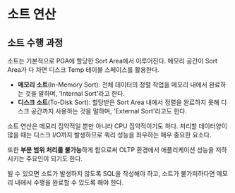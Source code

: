# 소트 연산

## 소트 수행 과정
소트는 기본적으로 PGA에 할당한 Sort Area에서 이루어진다. 메모리 공간이 Sort Area가 다 차면 디스크 Temp 테이블 스페이스를 활용한다.
- **메모리 소트**(In-Memory Sort): 전체 데이터의 정렬 작업을 메모리 내에서 완료하는 것을 말하며, 'Internal Sort'라고 한다.
- **디스크 소트**(To-Disk Sort): 할당받은 Sort Area 내에서 정렬을 완료하지 못해 디스크 공간까지 사용하는 것을 말하며, 'External Sort'라고도 한다. 

소트 연산은 메모리 집약적일 뿐만 아니라 CPU 집약적이기도 하다.
처리할 데이터양이 많을 때는 디스크 I/O까지 발생하므로 쿼리 성능을 좌우하는 매우 중요한 요소다.

또한 **부분 범위 처리를 불가능**하게 함으로써 OLTP 환경에서 애플리케이션 성능을 저하시키는 주요인이 되기도 한다.

될 수 있으면 소트가 발생하지 않도록 SQL을 작성해야 하고, 소트가 불가피하다면 메모리 내에서 수행을 완료할 수 있도록 해야 한다.
